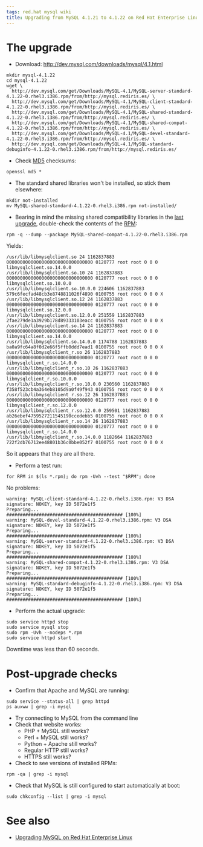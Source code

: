 ```yaml
---
tags: red.hat mysql wiki
title: Upgrading from MySQL 4.1.21 to 4.1.22 on Red Hat Enterprise Linux
---
```


# The upgrade

-   Download: <http://dev.mysql.com/downloads/mysql/4.1.html>

<!-- -->

    mkdir mysql-4.1.22
    cd mysql-4.1.22
    wget \
      http://dev.mysql.com/get/Downloads/MySQL-4.1/MySQL-server-standard-4.1.22-0.rhel3.i386.rpm/from/http://mysql.rediris.es/ \
      http://dev.mysql.com/get/Downloads/MySQL-4.1/MySQL-client-standard-4.1.22-0.rhel3.i386.rpm/from/http://mysql.rediris.es/ \
      http://dev.mysql.com/get/Downloads/MySQL-4.1/MySQL-shared-standard-4.1.22-0.rhel3.i386.rpm/from/http://mysql.rediris.es/ \
      http://dev.mysql.com/get/Downloads/MySQL-4.1/MySQL-shared-compat-4.1.22-0.rhel3.i386.rpm/from/http://mysql.rediris.es/ \
      http://dev.mysql.com/get/Downloads/MySQL-4.1/MySQL-devel-standard-4.1.22-0.rhel3.i386.rpm/from/http://mysql.rediris.es/ \
      http://dev.mysql.com/get/Downloads/MySQL-4.1/MySQL-standard-debuginfo-4.1.22-0.rhel3.i386.rpm/from/http://mysql.rediris.es/

-   Check [MD5](/wiki/MD5) checksums:

<!-- -->

    openssl md5 *

-   The standard shared libraries won't be installed, so stick them elsewhere:

<!-- -->

    mkdir not-installed
    mv MySQL-shared-standard-4.1.22-0.rhel3.i386.rpm not-installed/

-   Bearing in mind the missing shared compatibility libraries in the [last upgrade](/wiki/Upgrading_from_MySQL_4.1.20_to_4.1.21_on_Red_Hat_Enterprise_Linux), double-check the contents of the [RPM](/wiki/RPM):

<!-- -->

    rpm -q --dump --package MySQL-shared-compat-4.1.22-0.rhel3.i386.rpm

Yields:

    /usr/lib/libmysqlclient.so 24 1162837883 00000000000000000000000000000000 0120777 root root 0 0 0 libmysqlclient.so.14.0.0
    /usr/lib/libmysqlclient.so.10 24 1162837883 00000000000000000000000000000000 0120777 root root 0 0 0 libmysqlclient.so.10.0.0
    /usr/lib/libmysqlclient.so.10.0.0 224606 1162837883 579c6fecfad48cb3e8748811026f4890 0100755 root root 0 0 0 X
    /usr/lib/libmysqlclient.so.12 24 1162837883 00000000000000000000000000000000 0120777 root root 0 0 0 libmysqlclient.so.12.0.0
    /usr/lib/libmysqlclient.so.12.0.0 251559 1162837883 2fae279de1a3929b178d89333103eacc 0100755 root root 0 0 0 X
    /usr/lib/libmysqlclient.so.14 24 1162837883 00000000000000000000000000000000 0120777 root root 0 0 0 libmysqlclient.so.14.0.0
    /usr/lib/libmysqlclient.so.14.0.0 1174788 1162837883 ba0a9fc64a8f0d2e66f5ffb0ddd7ead1 0100755 root root 0 0 0 X
    /usr/lib/libmysqlclient_r.so 26 1162837883 00000000000000000000000000000000 0120777 root root 0 0 0 libmysqlclient_r.so.14.0.0
    /usr/lib/libmysqlclient_r.so.10 26 1162837883 00000000000000000000000000000000 0120777 root root 0 0 0 libmysqlclient_r.so.10.0.0
    /usr/lib/libmysqlclient_r.so.10.0.0 230560 1162837883 f358f523cb4a364eb8105d9a0f49f943 0100755 root root 0 0 0 X
    /usr/lib/libmysqlclient_r.so.12 26 1162837883 00000000000000000000000000000000 0120777 root root 0 0 0 libmysqlclient_r.so.12.0.0
    /usr/lib/libmysqlclient_r.so.12.0.0 259501 1162837883 ab26ebef4759527211545190ccedebb5 0100755 root root 0 0 0 X
    /usr/lib/libmysqlclient_r.so.14 26 1162837883 00000000000000000000000000000000 0120777 root root 0 0 0 libmysqlclient_r.so.14.0.0
    /usr/lib/libmysqlclient_r.so.14.0.0 1182664 1162837883 722f2db76712ee48801b36c0bbe052f7 0100755 root root 0 0 0 X

So it appears that they are all there.

-   Perform a test run:

<!-- -->

    for RPM in $(ls *.rpm); do rpm -Uvh --test "$RPM"; done

No problems:

    warning: MySQL-client-standard-4.1.22-0.rhel3.i386.rpm: V3 DSA signature: NOKEY, key ID 5072e1f5
    Preparing...                ########################################### [100%]
    warning: MySQL-devel-standard-4.1.22-0.rhel3.i386.rpm: V3 DSA signature: NOKEY, key ID 5072e1f5
    Preparing...                ########################################### [100%]
    warning: MySQL-server-standard-4.1.22-0.rhel3.i386.rpm: V3 DSA signature: NOKEY, key ID 5072e1f5
    Preparing...                ########################################### [100%]
    warning: MySQL-shared-compat-4.1.22-0.rhel3.i386.rpm: V3 DSA signature: NOKEY, key ID 5072e1f5
    Preparing...                ########################################### [100%]
    warning: MySQL-standard-debuginfo-4.1.22-0.rhel3.i386.rpm: V3 DSA signature: NOKEY, key ID 5072e1f5
    Preparing...                ########################################### [100%]

-   Perform the actual upgrade:

<!-- -->

    sudo service httpd stop
    sudo service mysql stop
    sudo rpm -Uvh --nodeps *.rpm
    sudo service httpd start

Downtime was less than 60 seconds.

# Post-upgrade checks

-   Confirm that Apache and MySQL are running:

<!-- -->

    sudo service --status-all | grep httpd
    ps auxww | grep -i mysql

-   Try connecting to MySQL from the command line
-   Check that website works:
    -   PHP + MySQL still works?
    -   Perl + MySQL still works?
    -   Python + Apache still works?
    -   Regular HTTP still works?
    -   HTTPS still works?
-   Check to see versions of installed RPMs:

<!-- -->

    rpm -qa | grep -i mysql

-   Check that MySQL is still configured to start automatically at boot:

<!-- -->

    sudo chkconfig --list | grep -i mysql

# See also

-   [Upgrading MySQL on Red Hat Enterprise Linux](/wiki/Upgrading_MySQL_on_Red_Hat_Enterprise_Linux)
